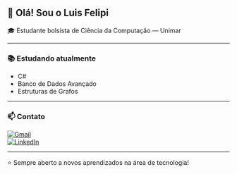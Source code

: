 ## 👋 Olá! Sou o Luis Felipi  
🎓 Estudante bolsista de Ciência da Computação — Unimar

---

### 📚 Estudando atualmente
- C#  
- Banco de Dados Avançado  
- Estruturas de Grafos  

---

### 📫 Contato
[![Gmail](https://img.shields.io/badge/Gmail-D14836?style=for-the-badge&logo=gmail&logoColor=white)](mailto:linsluisfelipi@gmail.com)  
[![LinkedIn](https://img.shields.io/badge/LinkedIn-0077B5?style=for-the-badge&logo=linkedin&logoColor=white)](https://www.linkedin.com/in/luiisLIins)  

---

⭐ Sempre aberto a novos aprendizados na área de tecnologia!

